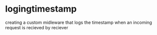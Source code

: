 # logingtimestamp
creating a custom midleware that logs the timestamp when an incoming request is recieved by reciever
